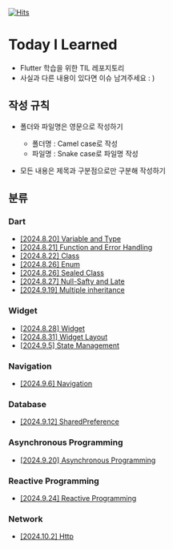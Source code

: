 [![Hits](https://hits.seeyoufarm.com/api/count/incr/badge.svg?url=https%3A%2F%2Fgithub.com%2F9oHigh%2Fusket.Flutter-TIL&count_bg=%2379C83D&title_bg=%23555555&icon=&icon_color=%23E7E7E7&title=hits&edge_flat=false)](https://hits.seeyoufarm.com)
# Today I Learned
* Flutter 학습을 위한 TIL 레포지토리
* 사실과 다른 내용이 있다면 이슈 남겨주세요 : )

## 작성 규칙
* 폴더와 파일명은 영문으로 작성하기
  * 폴더명 : Camel case로 작성
  * 파일명 : Snake case로 파일명 작성

* 모든 내용은 제목과 구분점으로만 구분해 작성하기

## 분류

### Dart
* [[2024.8.20] Variable and Type](https://github.com/9oHigh/usket.Flutter-TIL/blob/main/dart/variable_and_type.md)
* [[2024.8.21] Function and Error Handling](https://github.com/9oHigh/usket.Flutter-TIL/blob/main/dart/function_and_error_handling.md)
* [[2024.8.22] Class](https://github.com/9oHigh/usket.Flutter-TIL/blob/main/dart/class.md)
* [[2024.8.26] Enum](https://github.com/9oHigh/usket.Flutter-TIL/blob/main/dart/enum.md)
* [[2024.8.26] Sealed Class](https://github.com/9oHigh/usket.Flutter-TIL/blob/main/dart/enum.md)
* [[2024.8.27] Null-Safty and Late](https://github.com/9oHigh/usket.Flutter-TIL/blob/main/dart/null_safety_and_late.md)
* [[2024.9.19] Multiple inheritance](https://github.com/9oHigh/usket.Flutter-TIL/blob/main/dart/multiple_inheritance.md)

### Widget
* [[2024.8.28] Widget](https://github.com/9oHigh/usket.Flutter-TIL/blob/main/widget/widget.md)
* [[2024.8.31] Widget Layout](https://github.com/9oHigh/usket.Flutter-TIL/blob/main/widget/widget_layout.md)
* [[2024.9.5] State Management](https://github.com/9oHigh/usket.Flutter-TIL/blob/main/widget/state_management.md)

### Navigation
* [[2024.9.6] Navigation](https://github.com/9oHigh/usket.Flutter-TIL/blob/main/navigation/navigation.md)

### Database
* [[2024.9.12] SharedPreference](https://github.com/9oHigh/usket.Flutter-TIL/blob/main/database/shared_preferences.md)

### Asynchronous Programming
* [[2024.9.20] Asynchronous Programming](https://github.com/9oHigh/usket.Flutter-TIL/blob/main/asynchronous_programming/asynchronous_programming.md)

### Reactive Programming
* [[2024.9.24] Reactive Programming](https://github.com/9oHigh/usket.Flutter-TIL/blob/main/reactive_programming/reactive_programming.md)

### Network
* [[2024.10.2] Http](https://github.com/9oHigh/usket.Flutter-TIL/blob/main/network/http.md)